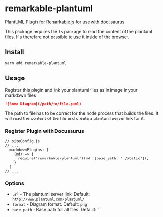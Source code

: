 # remarkable-plantuml

PlantUML Plugin for Remarkable.js for use with docusaurus

This package requires the `fs` package to read the content of the plantuml files. It's therefore not possible to use it inside of
the browser.

## Install

```
yarn add remarkable-plantuml
```
## Usage

Register this plugin and link your plantuml files as in image in your markdown files

```md
![Some Diagram](/path/to/file.puml)
```

The path to file has to be correct for the node process that builds the files. It will read the content of the file and create
a plantuml server link for it.

### Register Plugin with Docusaurus

```
// siteConfig.js
// ...
  markdownPlugins: [
    (md) => {
      require('remarkable-plantuml')(md, {base_path: './static'});
    }
  ]
// ...
```

### Options


* `url` - The plantuml server link. Default: `http://www.plantuml.com/plantuml/`
* `format` - Diagram format. Default: `png`
* `base_path` - Base path for all files. Default: ``
```
